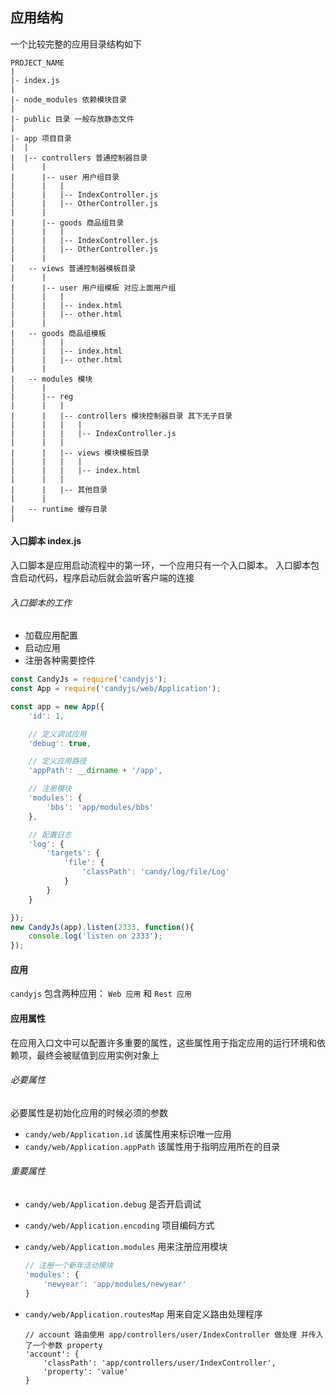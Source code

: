## 应用结构

一个比较完整的应用目录结构如下

```
PROJECT_NAME
|
|- index.js
|
|- node_modules 依赖模块目录
|
|- public 目录 一般存放静态文件
|
|- app 项目目录
|  |
|  |-- controllers 普通控制器目录
|      |
|      |-- user 用户组目录
|      |   |
|      |   |-- IndexController.js
|      |   |-- OtherController.js
|      |
|      |-- goods 商品组目录
|      |   |
|      |   |-- IndexController.js
|      |   |-- OtherController.js
|      |
|   -- views 普通控制器模板目录
|      |
|      |-- user 用户组模板 对应上面用户组
|      |   |
|      |   |-- index.html
|      |   |-- other.html
|      |
|   -- goods 商品组模板
|      |   |
|      |   |-- index.html
|      |   |-- other.html
|      |
|   -- modules 模块
|      |
|      |-- reg
|      |   |
|      |   |-- controllers 模块控制器目录 其下无子目录
|      |   |   |
|      |   |   |-- IndexController.js
|      |   |
|      |   |-- views 模块模板目录
|      |   |   |
|      |   |   |-- index.html
|      |   |
|      |   |-- 其他目录
|      |
|   -- runtime 缓存目录
|
```

#### 入口脚本 index.js

入口脚本是应用启动流程中的第一环，一个应用只有一个入口脚本。 入口脚本包含启动代码，程序启动后就会监听客户端的连接

###### 入口脚本的工作

+ 加载应用配置
+ 启动应用
+ 注册各种需要控件

```javascript
const CandyJs = require('candyjs');
const App = require('candyjs/web/Application');

const app = new App({
    'id': 1,

    // 定义调试应用
    'debug': true,

    // 定义应用路径
    'appPath': __dirname + '/app',

    // 注册模块
    'modules': {
        'bbs': 'app/modules/bbs'
    },

    // 配置日志
    'log': {
        'targets': {
            'file': {
                'classPath': 'candy/log/file/Log'
            }
        }
    }

});
new CandyJs(app).listen(2333, function(){
    console.log('listen on 2333');
});
```

#### 应用

`candyjs` 包含两种应用： `Web 应用` 和 `Rest 应用`

#### 应用属性

在应用入口文中可以配置许多重要的属性，这些属性用于指定应用的运行环境和依赖项，最终会被赋值到应用实例对象上

###### 必要属性

必要属性是初始化应用的时候必须的参数

+ `candy/web/Application.id` 该属性用来标识唯一应用
+ `candy/web/Application.appPath` 该属性用于指明应用所在的目录

###### 重要属性

+ `candy/web/Application.debug` 是否开启调试

+ `candy/web/Application.encoding` 项目编码方式

+ `candy/web/Application.modules` 用来注册应用模块

    ```javascript
    // 注册一个新年活动模块
    'modules': {
        'newyear': 'app/modules/newyear'
    }
    ```

+ `candy/web/Application.routesMap` 用来自定义路由处理程序

    ```
    // account 路由使用 app/controllers/user/IndexController 做处理 并传入了一个参数 property
    'account': {
        'classPath': 'app/controllers/user/IndexController',
        'property': 'value'
    }
    ```
